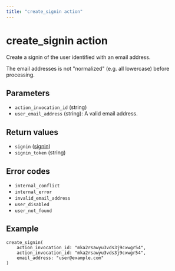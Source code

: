 ```yaml
---
title: "create_signin action"
---
```


# create_signin action

Create a signin of the user identified with an email address.

The email addresses is not "normalized" (e.g. all lowercase) before processing.

## Parameters

-   `action_invocation_id` (string)
-   `user_email_address` (string): A valid email address.

## Return values

-   `signin` ([signin](/references/faroe-server-actions/models/signin))
-   `signin_token` (string)

## Error codes

-   `internal_conflict`
-   `internal_error`
-   `invalid_email_address`
-   `user_disabled`
-   `user_not_found`

## Example

```
create_signin(
    action_invocation_id: "mka2rsawyu3vds3j9cxwgr54",
    action_invocation_id: "mka2rsawyu3vds3j9cxwgr54",
    email_address: "user@example.com"
)
```
